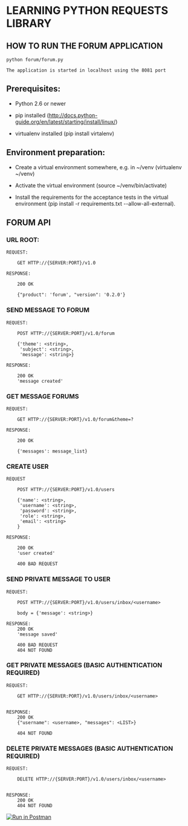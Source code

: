 # LEARNING PYTHON REQUESTS LIBRARY

## HOW TO RUN THE FORUM APPLICATION

    python forum/forum.py

    The application is started in localhost using the 8081 port

## Prerequisites:

- Python 2.6 or newer

- pip installed (http://docs.python-guide.org/en/latest/starting/install/linux/)

- virtualenv installed (pip install virtalenv)

## Environment preparation:

- Create a virtual environment somewhere, e.g. in ~/venv (virtualenv ~/venv)

- Activate the virtual environment (source ~/venv/bin/activate)

- Install the requirements for the acceptance tests in the virtual environment (pip install -r requirements.txt --allow-all-external).

## FORUM API

### URL ROOT:

    REQUEST:

        GET HTTP://{SERVER:PORT}/v1.0

    RESPONSE:

        200 OK

        {"product": 'forum', "version": '0.2.0'}

### SEND MESSAGE TO FORUM

    REQUEST:

        POST HTTP://{SERVER:PORT}/v1.0/forum

        {'theme': <string>,
         'subject': <string>,
         'message': <string>}

    RESPONSE:

        200 OK
        'message created'

### GET MESSAGE FORUMS

    REQUEST:

        GET HTTP://{SERVER:PORT}/v1.0/forum&theme=?

    RESPONSE:

        200 OK

        {'messages': message_list}


### CREATE USER

    REQUEST

        POST HTTP://{SERVER:PORT}/v1.0/users

        {'name': <string>,
         'username': <string>,
         'password': <string>,
         'role': <string>,
         'email': <string>
        }

    RESPONSE:

        200 OK
        'user created'

        400 BAD REQUEST


### SEND PRIVATE MESSAGE TO USER

    REQUEST:

        POST HTTP://{SERVER:PORT}/v1.0/users/inbox/<username>

        body = {'message': <string>}

    RESPONSE:
        200 OK
        'message saved'

        400 BAD REQUEST
        404 NOT FOUND


### GET PRIVATE MESSAGES (BASIC AUTHENTICATION REQUIRED)

    REQUEST:

        GET HTTP://{SERVER:PORT}/v1.0/users/inbox/<username>


    RESPONSE:
        200 OK
        {"username": <username>, "messages": <LIST>}

        404 NOT FOUND


### DELETE PRIVATE MESSAGES (BASIC AUTHENTICATION REQUIRED)

    REQUEST:

        DELETE HTTP://{SERVER:PORT}/v1.0/users/inbox/<username>


    RESPONSE:
        200 OK
        404 NOT FOUND



[![Run in Postman](https://run.pstmn.io/button.svg)](https://app.getpostman.com/run-collection/69831a730d206dae9e28#?env%5BHeroku%5D=W3siZW5hYmxlZCI6dHJ1ZSwia2V5IjoiaG9zdF91cmwiLCJ2YWx1ZSI6ImFwaS10ZXN0aW5nLWNvbmZlcmVuY2UuaGVyb2t1YXBwLmNvbSIsInR5cGUiOiJ0ZXh0In1d)
